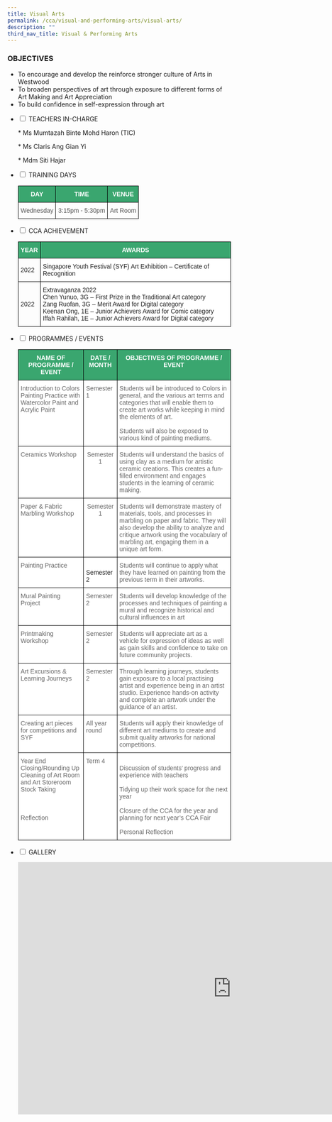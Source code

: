 ```yaml
---
title: Visual Arts
permalink: /cca/visual-and-performing-arts/visual-arts/
description: ""
third_nav_title: Visual & Performing Arts
---
```

### OBJECTIVES

*   To encourage and develop the reinforce stronger culture of Arts in Westwood 
*   To broaden perspectives of art through exposure to different forms of Art Making and Art Appreciation  
*   To build confidence in self-expression through art

 <ul class="jekyllcodex_accordion">

<li><input type="checkbox" id="accordion1">
<label for="accordion1">TEACHERS IN-CHARGE</label><div> 

<p>
*   Ms Mumtazah Binte Mohd Haron (TIC)</p>
<p>*   Ms Claris Ang Gian Yi </p> 
<p>*   Mdm&nbsp;Siti Hajar</p>
</div></li>
    
<li><input type="checkbox" id="accordion2">
<label for="accordion2">TRAINING DAYS</label><div>

 <p>

<style type="text/css">
.tg  {border-collapse:collapse;border-spacing:0;}
.tg td{border-color:black;border-style:solid;border-width:1px;font-family:Arial, sans-serif;font-size:14px;
  overflow:hidden;padding:10px 5px;word-break:normal;}
.tg th{border-color:black;border-style:solid;border-width:1px;font-family:Arial, sans-serif;font-size:14px;
  font-weight:normal;overflow:hidden;padding:10px 5px;word-break:normal;}
.tg .tg-k0s0{background-color:#3AA66F;color:#FFF;font-weight:bold;text-align:center;vertical-align:middle}
.tg .tg-h4ku{color:#565656;text-align:center;vertical-align:middle}
.tg .tg-v4io{color:#565656;text-align:left;vertical-align:middle}
</style>
<table class="tg">
<thead>
  <tr>
    <th class="tg-k0s0"><span style="color:#FFF;background-color:#3AA66F">DAY</span></th>
    <th class="tg-k0s0"><span style="color:#FFF;background-color:#3AA66F">TIME</span></th>
    <th class="tg-k0s0"><span style="color:#FFF;background-color:#3AA66F">VENUE</span><br></th>
  </tr>
</thead>
<tbody>
  <tr>
    <td class="tg-v4io"><span style="color:#565656">Wednesday</span></td>
    <td class="tg-v4io"><span style="color:#565656">3:15pm - 5:30pm</span></td>
    <td class="tg-h4ku"><span style="color:#565656">Art Room</span><br></td>
  </tr>
</tbody>
</table></p>
</div></li>

<li><input type="checkbox" id="accordion3">
<label for="accordion3">CCA ACHIEVEMENT</label><div>
<p>
<style type="text/css">
.tg  {border-collapse:collapse;border-spacing:0;}
.tg td{border-color:black;border-style:solid;border-width:1px;font-family:Arial, sans-serif;font-size:14px;
  overflow:hidden;padding:10px 5px;word-break:normal;}
.tg th{border-color:black;border-style:solid;border-width:1px;font-family:Arial, sans-serif;font-size:14px;
  font-weight:normal;overflow:hidden;padding:10px 5px;word-break:normal;}
.tg .tg-k0s0{background-color:#3AA66F;color:#FFF;font-weight:bold;text-align:center;vertical-align:middle}
.tg .tg-a3j2{background-color:#FFF;color:#222;text-align:center;vertical-align:middle}
.tg .tg-1ppo{background-color:#FFF;color:#222;text-align:left;vertical-align:middle}
</style>
<table class="tg">
<thead>
  <tr>
    <th class="tg-k0s0"><span style="color:#FFF;background-color:#3AA66F">YEAR</span></th>
    <th class="tg-k0s0"><span style="color:#FFF;background-color:#3AA66F">AWARDS</span></th>
  </tr>
</thead>
<tbody>
	<tr>
    <td class="tg-v4io"><span style="color:#222;background-color:#FFF">2022</span></td>
    <td class="tg-1ppo"><span style="color:#222;background-color:#FFF">Singapore Youth Festival (SYF) Art Exhibition – Certificate of Recognition</span></td>
  </tr>
  <tr>
    <td class="tg-v4io"><span style="color:#222;background-color:#FFF">2022</span></td>
    <td class="tg-1ppo"><span style="color:#222;background-color:#FFF">Extravaganza 2022<br>
Chen Yunuo, 3G – First Prize in the Traditional Art category<br>
Zang Ruofan, 3G – Merit Award for Digital category<br>
Keenan Ong, 1E – Junior Achievers Award for Comic category<br>
Iffah Rahilah, 1E – Junior Achievers Award for Digital category</span></td>
  </tr>
</tbody>
</table></p>
</div></li>

<li><input type="checkbox" id="accordion4">
<label for="accordion4">PROGRAMMES / EVENTS</label><div>
<p>

<style type="text/css">
.tg  {border-collapse:collapse;border-spacing:0;}
.tg td{border-color:black;border-style:solid;border-width:1px;font-family:Arial, sans-serif;font-size:14px;
  overflow:hidden;padding:10px 5px;word-break:normal;}
.tg th{border-color:black;border-style:solid;border-width:1px;font-family:Arial, sans-serif;font-size:14px;
  font-weight:normal;overflow:hidden;padding:10px 5px;word-break:normal;}
.tg .tg-0y1c{background-color:#3AA66F;color:#FFF;font-weight:bold;text-align:center;vertical-align:top}
.tg .tg-cmm0{background-color:#FFF;color:#666;text-align:left;vertical-align:top}
.tg .tg-zqva{background-color:#FFF;color:#666;text-align:center;vertical-align:top}
.tg .tg-tsok{background-color:#FFF;color:#222;text-align:left;vertical-align:top}
.tg .tg-lygy{background-color:#FFF;color:#222;text-align:center;vertical-align:top}
</style>
<table class="tg">
<thead>
  <tr>
    <th class="tg-0y1c">NAME OF PROGRAMME / EVENT</th>
    <th class="tg-0y1c">DATE / MONTH</th>
    <th class="tg-0y1c">OBJECTIVES OF PROGRAMME / EVENT</th>
  </tr>
</thead>
<tbody>
  <tr>
    <td class="tg-cmm0">Introduction to Colors <br>Painting Practice with Watercolor Paint and Acrylic Paint<br></td>
    <td class="tg-cmm0"><span style="color:#666">Semester 1</span><br></td>
    <td class="tg-cmm0">Students will be introduced to Colors in general, and the various art terms and categories that will enable them to create art works while keeping in mind the elements of art.<br><br>Students will also be exposed to various kind of painting mediums.</td>
  </tr>
  <tr>
    <td class="tg-cmm0">Ceramics Workshop</td>
    <td class="tg-zqva">Semester 1 </td>
    <td class="tg-cmm0"><span style="color:#666">Students will understand the basics of using clay as a medium for artistic ceramic creations.  This creates a fun-filled environment and engages students in the learning of ceramic making. </span><br></td>
  </tr>
	<tr>
    <td class="tg-cmm0">Paper &amp; Fabric Marbling Workshop </td>
    <td class="tg-zqva">Semester 1 </td>
    <td class="tg-cmm0"><span style="color:#666">Students will demonstrate mastery of materials, tools, and processes in marbling on paper and fabric. They will also develop the ability to analyze and critique artwork using the vocabulary of marbling art, engaging them in a unique art form.</span><br></td>
  </tr>
  <tr>
    <td class="tg-cmm0">Painting Practice<br></td>
    <td class="tg-tsok"><br>Semester 2</td>
    <td class="tg-cmm0">Students will continue to apply what they have learned on painting from the previous term in their artworks. <br></td>
  </tr>
  <tr>
    <td class="tg-cmm0">Mural Painting Project<span style="color:#222;background-color:#FFF"> </span></td>
    <td class="tg-cmm0">Semester 2 </td>
    <td class="tg-cmm0"><span style="color:#666">Students will develop knowledge of the processes and techniques of painting a mural and recognize historical and cultural influences in art</span><br></td>
  </tr>
  <tr>
    <td class="tg-cmm0">Printmaking Workshop</td>
    <td class="tg-cmm0">Semester 2 </td>
    <td class="tg-cmm0">Students will appreciate art as a vehicle for expression of ideas as well as gain skills and confidence to take on future community projects.  </td>
  </tr>
	<tr>
    <td class="tg-cmm0">Art Excursions &amp; Learning Journeys</td>
    <td class="tg-cmm0">Semester 2 </td>
    <td class="tg-cmm0">Through learning journeys, students gain exposure to a local practising artist and experience being in an artist studio.
Experience hands-on activity and complete an artwork under the guidance of an artist.</td>
  </tr>
  <tr>
    <td class="tg-cmm0">Creating art pieces for competitions and SYF<span style="color:#222;background-color:#FFF"> </span></td>
    <td class="tg-cmm0">All year round </td>
    <td class="tg-cmm0">Students will apply their knowledge of different art mediums to create and submit quality artworks for national competitions. </td>
  </tr>
  <tr>
    <td class="tg-cmm0">Year End Closing/Rounding Up<br>Cleaning of Art Room and Art Storeroom<br>Stock Taking<br><br><br><br>Reflection</td>
    <td class="tg-cmm0"><span style="color:#666">Term 4</span><br></td>
    <td class="tg-cmm0"><br>Discussion of students’ progress and experience with teachers<br><br>Tidying up their work space for the next year<br><br>Closure of the CCA for the year and planning for next year’s CCA Fair<br><br>Personal Reflection</td>
  </tr>
</tbody>
</table></p>
</div></li>

<li><input type="checkbox" id="accordion5">
<label for="accordion5">GALLERY</label><div>
<p>
<iframe src="https://docs.google.com/presentation/d/e/2PACX-1vSeZFU1caHeo-t5MGcHe7a9WYUugoQO6S1eq9uytN6mAXCU91Un-oneyM1diBBV0CslDGbcz3yn-Old/embed?start=true&amp;loop=true&amp;delayms=3000" frameborder="0" width="960" height="569" allowfullscreen="true"></iframe>
</p>
</div></li>

</ul>